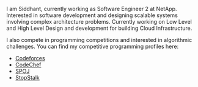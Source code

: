 I am Siddhant, currently working as Software Engineer 2 at NetApp. Interested in software development and designing scalable systems involving complex architecture problems. Currently working on Low Level and High Level Design and development for building Cloud Infrastructure.

I also compete in programming competitions and interested in algorithmic challenges. You can find my competitive programming profiles here:

- [Codeforces](https://codeforces.com/profile/thesiddhantsharma)
- [CodeChef](https://www.codechef.com/users/siddhant24dec)
- [SPOJ](https://www.spoj.com/users/thesiddhant/)
- [StopStalk](https://www.stopstalk.com/user/profile/siddhantsharma)
